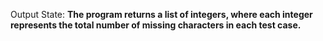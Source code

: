 Output State: **The program returns a list of integers, where each integer represents the total number of missing characters in each test case.**